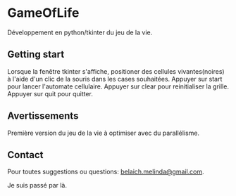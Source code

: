 # GameOfLife

Développement en python/tkinter du jeu de la vie.

## Getting start

Lorsque la fenêtre tkinter s'affiche, positioner des cellules vivantes(noires) à l'aide d'un clic de la souris dans les cases souhaitées.
Appuyer sur start pour lancer l'automate cellulaire.
Appuyer sur clear pour reinitialiser la grille.
Appuyer sur quit pour quitter.

## Avertissements

Première version du jeu de la vie à optimiser avec du parallélisme.

## Contact

Pour toutes suggestions ou questions: belaich.melinda@gmail.com.

Je suis passé par là.
